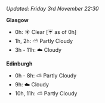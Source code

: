 *Updated: Friday 3rd November 22:30*

**Glasgow**

* 0h: :sunny: Clear [:umbrella: as of 0h]
* 1h, 2h: :partly_sunny: Partly Cloudy
* 3h - 11h: :cloud: Cloudy

**Edinburgh**

* 0h - 8h: :partly_sunny: Partly Cloudy
* 9h: :cloud: Cloudy
* 10h, 11h: :partly_sunny: Partly Cloudy

